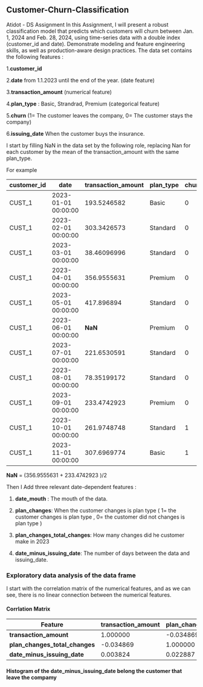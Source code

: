 ## Customer-Churn-Classification
Atidot - DS Assignment 
In this Assignment, I will present a robust classification model that predicts which customers will churn between
Jan. 1, 2024 and Feb. 28, 2024, using time-series data with a double index (customer_id and date).
Demonstrate modeling and feature engineering skills, as well as production-aware design practices.
The data set contains the following features :

1.**customer_id**

2.**date** from 1.1.2023 until the end of the year. (date feature)

3.**transaction_amount**	(numerical feature)

4.**plan_type**	: Basic, Strandrad, Premium (categorical feature) 

5.**churn**	(1= The customer leaves the company, 0= The customer stays  the company)

6.**issuing_date** When the customer buys the insurance.

I start by filling NaN in the data set by the following role, replacing Nan for each customer by the mean of the transaction_amount with the same plan_type.

For example 

| customer_id | date                   | transaction_amount | plan_type | churn | issuing_date          |
|------------|------------------------|--------------------|-----------|-------|------------------------|
| CUST_1     | 2023-01-01 00:00:00     | 193.5246582        | Basic     | 0     | 2021-03-01 00:00:00     |
| CUST_1     | 2023-02-01 00:00:00     | 303.3426573        | Standard  | 0     | 2021-03-01 00:00:00     |
| CUST_1     | 2023-03-01 00:00:00     | 38.46096996        | Standard  | 0     | 2021-03-01 00:00:00     |
| CUST_1     | 2023-04-01 00:00:00     | 356.9555631        | Premium   | 0     | 2021-03-01 00:00:00     |
| CUST_1     | 2023-05-01 00:00:00     | 417.896894         | Standard  | 0     | 2021-03-01 00:00:00     |
| CUST_1     | 2023-06-01 00:00:00     | **NaN**            | Premium   | 0     | 2021-03-01 00:00:00     |
| CUST_1     | 2023-07-01 00:00:00     | 221.6530591        | Standard  | 0     | 2021-03-01 00:00:00     |
| CUST_1     | 2023-08-01 00:00:00     | 78.35199172        | Standard  | 0     | 2021-03-01 00:00:00     |
| CUST_1     | 2023-09-01 00:00:00     | 233.4742923        | Premium   | 0     | 2021-03-01 00:00:00     |
| CUST_1     | 2023-10-01 00:00:00     | 261.9748748        | Standard  | 1     | 2021-03-01 00:00:00     |
| CUST_1     | 2023-11-01 00:00:00     | 307.6969774        | Basic     | 1     | 2021-03-01 00:00:00     |


 **NaN** = (356.9555631 + 233.4742923 )/2
 
Then I Add three relevant date-dependent features : 

1. **date_mouth** : The mouth of the data.

2. **plan_changes**: When the customer changes is plan type ( 1=  the customer changes is plan type , 0= the customer did not changes is plan type )

3. **plan_changes_total_changes**: How many changes did he customer make in 2023

4. **date_minus_issuing_date**: The number of days between the data and issuing_date.

### Exploratory data analysis of the data frame

I start with the correlation matrix of the numerical features, and as we can see, there is no linear connection between the numerical features.

#### Corrlation Matrix

| Feature                      | transaction_amount | plan_changes_total_changes | date_minus_issuing_date |
|------------------------------|--------------------|---------------------------|-------------------------|
| **transaction_amount**        | 1.000000          | -0.034869                 | 0.003824                |
| **plan_changes_total_changes** | -0.034869         | 1.000000                  | 0.022887                |
| **date_minus_issuing_date**   | 0.003824          | 0.022887                  | 1.000000                |


#### Histogram of the date_minus_issuing_date belong the customer that leave the compamy 



